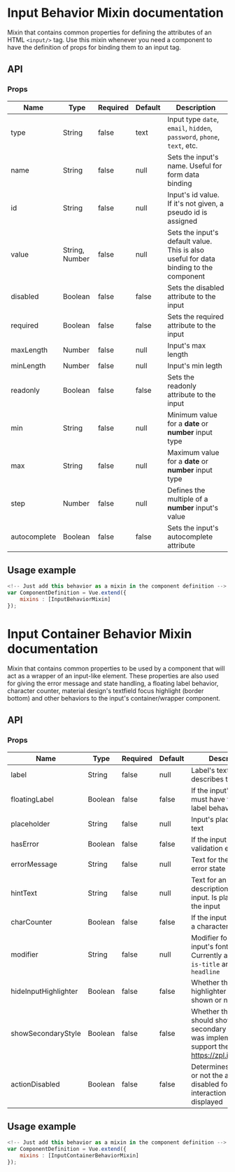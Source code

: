 # Input Behavior Mixin documentation

Mixin that contains common properties for defining the attributes of an HTML `<input/>` tag.
Use this mixin whenever you need a component to have the definition of props for binding them to an input tag.

## API

### Props

| Name | Type | Required | Default | Description
| --- | --- | ---  | ---  | ---
| type | String | false | text | Input type `date`, `email`,  `hidden`,  `password`, `phone`, `text`, etc.
| name | String | false | null | Sets the input's name. Useful for form data binding
| id | String | false | null | Input's id value. If it's not given, a pseudo id is assigned
| value | String, Number | false | null | Sets the input's default value. This is also useful for data binding to the component
| disabled | Boolean | false | false | Sets the disabled attribute to the input
| required | Boolean | false | false | Sets the required attribute to the input
| maxLength | Number | false | null | Input's max length
| minLength | Number | false | null | Input's min legth
| readonly | Boolean | false | false | Sets the readonly attribute to the input
| min | String | false | null | Minimum value for a **date** or **number** input type
| max | String | false | null | Maximum value for a **date** or **number** input type
| step | Number | false | null | Defines the multiple of a **number** input's value
| autocomplete | Boolean | false | false | Sets the input's autocomplete attribute

## Usage example

```javascript
<!-- Just add this behavior as a mixin in the component definition -->
var ComponentDefinition = Vue.extend({
    mixins : [InputBehaviorMixin]
});
```
# Input Container Behavior Mixin documentation

Mixin that contains common properties to be used by a component that will act as a wrapper of an input-like element. These properties are also used for giving the error message and state handling, a floating label behavior, character counter, material design's textfield focus highlight (border bottom) and other behaviors to the input's container/wrapper component.

## API

### Props

| Name | Type | Required | Default | Description
| --- | --- | ---  | ---  | ---
| label | String | false | null | Label's text that describes the input
| floatingLabel | Boolean | false | false | If the input's label must have the floating label behavior
| placeholder | String | false | null | Input's placeholder text
| hasError | Boolean | false | false | If the input has validation errors
| errorMessage | String | false | null | Text for the input's error state
| hintText | String | false | null | Text for an additional description of the input. Is placed below the input
| charCounter | Boolean | false | false | If the input must have a character counter
| modifier | String | false | null | Modifier for the input's font size. Currently available: `is-title` and `is-headline`
| hideInputHighlighter | Boolean | false | false | Whether the input highlighter should be shown or not.
| showSecondaryStyle | Boolean | false | false | Whether the input should show the secondary style. It was implemented to support the layout of https://zpl.io/Z29g75o
| actionDisabled | Boolean | false | false| Determines whether or not the action is disabled for interaction but still displayed

## Usage example

```javascript
<!-- Just add this behavior as a mixin in the component definition -->
var ComponentDefinition = Vue.extend({
    mixins : [InputContainerBehaviorMixin]
});
```
